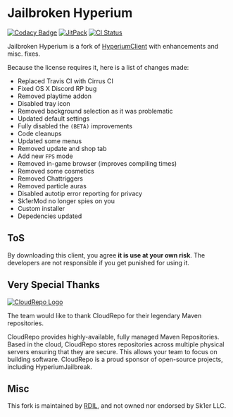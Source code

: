 # Jailbroken Hyperium

[![Codacy Badge](https://api.codacy.com/project/badge/Grade/966f221ca8b44ac5b7027246c2b22388)](https://app.codacy.com/app/hyperiumjailbreak/client?utm_source=github.com&utm_medium=referral&utm_content=hyperiumjailbreak/client&utm_campaign=Badge_Grade_Dashboard)
[![JitPack](https://jitpack.io/v/hyperiumjailbreak/client.svg)](https://jitpack.io/#hyperiumjailbreak/client)
[![CI Status](https://api.cirrus-ci.com/github/hyperiumjailbreak/client.svg?branch=master)](https://cirrus-ci.com/github/hyperiumjailbreak/client)

Jailbroken Hyperium is a fork of [HyperiumClient](https://hyperium.cc) with enhancements and misc. fixes.

Because the license requires it, here is a list of changes made:
* Replaced Travis CI with Cirrus CI
* Fixed OS X Discord RP bug
* Removed playtime addon
* Disabled tray icon
* Removed background selection as it was problematic
* Updated default settings
* Fully disabled the `(BETA)` improvements
* Code cleanups
* Updated some menus
* Removed update and shop tab
* Add new `FPS` mode
* Removed in-game browser (improves compiling times)
* Removed some cosmetics
* Removed Chattriggers
* Removed particle auras
* Disabled autotip error reporting for privacy
* Sk1erMod no longer spies on you
* Custom installer
* Depedencies updated

## ToS

By downloading this client, you agree **it is use at your own risk**.
The developers are not responsible if you get punished for using it.

## Very Special Thanks

[![CloudRepo Logo](https://www.cloudrepo.io/assets/img/logo/landscape/CloudRepo-Landscape-Brand-Blue.png)](https://cloudrepo.io)

The team would like to thank CloudRepo for their legendary Maven repositories.

CloudRepo provides highly-available, fully managed Maven Repositories. Based in the cloud, CloudRepo stores repositories across multiple physical servers ensuring that they are secure. This allows your team to focus on building software. CloudRepo is a proud sponsor of open-source projects, including HyperiumJailbreak.

## Misc

This fork is maintained by [RDIL](https://rdil.rocks), and not owned nor endorsed by Sk1er LLC.

